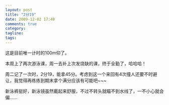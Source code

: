 ```yaml
---
layout: post
title: "2分19"
date: 2009-12-02 17:49
comments: true
category: 
tagline: 
tags:
---
```

    

这是目前唯一计时的100m仰了。

本周上了两次游泳课，周一去补上次发烧缺的课，终于全勤了，哈哈哈！

周二记了一次时，2分19，能拿45分。考虑到这一个来回有4次撞人还要不时避让，我觉得再练练到期末拿个满分应该有可能吧~~~

新泳裤挺好，新泳镜虽然戴起来舒服，不过不转头就瞄不到水线了，一不小心就会偏……

